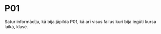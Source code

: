 # P01
Satur informācīju, kā bija jāpilda P01, kā arī visus failus kuri bija iegūti kursa laikā, klasē.
